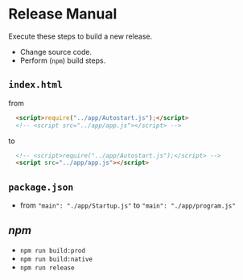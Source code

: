 # Release Manual

Execute these steps to build a new release.

- Change source code.
- Perform (`npm`) build steps.

## `index.html`

from

```html
  <script>require("../app/Autostart.js");</script>
  <!-- <script src="../app/app.js"></script> -->
```

to

```html
  <!-- <script>require("../app/Autostart.js");</script> -->
  <script src="../app/app.js"></script>
```

## `package.json`

- from `"main": "./app/Startup.js"` to `"main": "./app/program.js"`

## _npm_

- `npm run build:prod`
- `npm run build:native`
- `npm run release`

